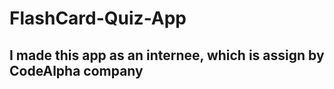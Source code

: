 # FlashCard-Quiz-App

<h2>I made this app as an internee, which is assign by CodeAlpha company</h2>
